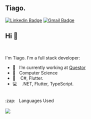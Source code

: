 ## Tiago.

[![Linkedin Badge](https://img.shields.io/badge/-LinkedIn-blue?style=flat-square&logo=Linkedin&logoColor=white&link=https://www.linkedin.com/in/tiagobuchanelli/)](https://www.linkedin.com/in/tiagobuchanelli/)
[![Gmail Badge](https://img.shields.io/badge/-Gmail-c14438?style=flat-square&logo=Gmail&logoColor=white&link=mailto:tiagobuchanelli@gmail.com)](mailto:tiagobuchanelli@gmail.com)

## Hi 👋
<br/>

I'm Tiago. I'm a full stack developer:
- :rocket: &nbsp;&nbsp;I’m currently working at [Questor](http://questor.com.br/)
- :school: &nbsp;&nbsp;Computer Science
- 💙 &nbsp;&nbsp; C#, Flutter.
- 💻 &nbsp;&nbsp; .NET, Flutter, TypeScript.


<br/>

<summary>:zap: &nbsp;&nbsp;Languages Used</summary>
<br/>
<img src="https://github-readme-stats.vercel.app/api/top-langs/?username=tiagobuchanelli&layout=compact&bg_color=ffffff&text_color=333333">
<br/>



